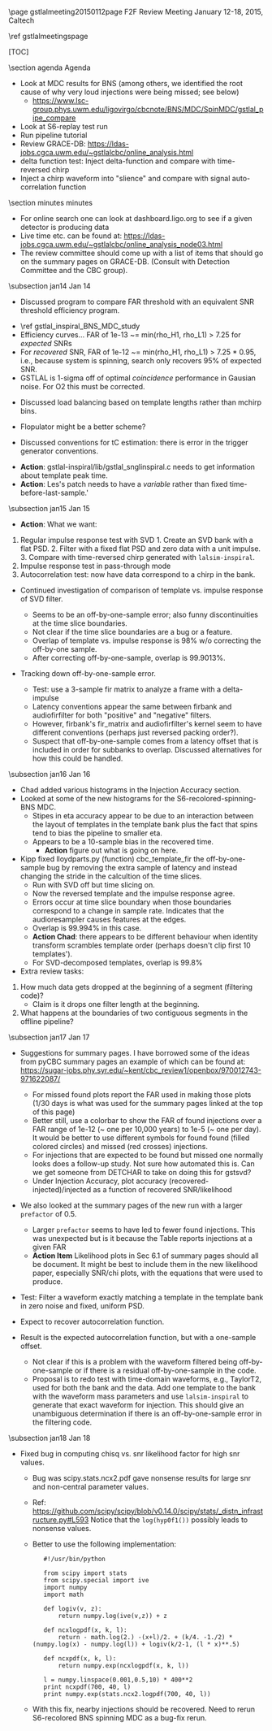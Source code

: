 \page gstlalmeeting20150112page F2F Review Meeting January 12-18, 2015, Caltech

\ref gstlalmeetingspage

[TOC]

\section agenda Agenda

  - Look at MDC results for BNS (among others, we identified the root cause of why very loud injections were being missed; see below)
    - https://www.lsc-group.phys.uwm.edu/ligovirgo/cbcnote/BNS/MDC/SpinMDC/gstlal_pipe_compare
  - Look at S6-replay test run
  - Run pipeline tutorial
  - Review GRACE-DB: https://ldas-jobs.cgca.uwm.edu/~gstlalcbc/online_analysis.html
  - delta function test: Inject delta-function and compare with time-reversed chirp
  - Inject a chirp waveform into "slience" and compare with signal auto-correlation function

<!---
The following images show the delta function test:

@image html gstlal_impulse_response_01.png "Response of gstlal using TaylorF2 to an impulse injected at t=128 s compared to time-reversed TaylorF2: Plot shows high frequency end of the waveform"
@image html gstlal_impulse_response_02.png "Same as above but 0.25 seconds later; the discontinuity occurs as a result of combining different time slices"
@image html gstlal_impulse_response_03.png "Zoomed out version of the same"
@image html gstlal_impulse_response_04.png "Same as above but a second later when another feature is seen: discontinuity could be due to a different sampling rate as well"
@image html gstlal_impulse_response_05.png "Figure shows how the response changes as one moves from one time-slice to the next"
@image html gstlal_impulse_response_06.png "Zoomed out version of the previous figure to show transition from one time-slice to the next"
@image html gstlal_impulse_response_07.png "Within a given time-slice there is very good agreement between svd bank response and the expected response"
@image html gstlal_impulse_response_08.png "Another time-slice and a new SVD"
@image html gstlal_impulse_response_09.png "Behaviour towards the end of the waveform"

The image below shows the injection of a TaylorF2 into "silence":

@image html gstlal_impulse_response_10.png "Comparison of SVD output with the auto-correlation function"

\section action Action Items

  - Compute the actual expected SNR (instead of from average PSD) and plot the SNR histograms again
  - We should compare the on-line and off-line results and understand the similarities and differences
  - Figure out why multiple low-SNR events get the same likelihood (these constitute about a quarter of all events)
  - Review of Summary pages at:
    <https://ldas-jobs.cgca.uwm.edu/~gstlalcbc/MDC/BNS/Summer2014/recolored/nonspin/966384015-971384015-pipe-compare-CAT2/ALL_LLOID_COMBINED_openbox.html?ALL_LLOID_COMBINED_openbox_summary.html>
    - Make zoomed versions for accuracy plots
    - Make Histogram of accuracies
    - Make accuracy plots as a function of FAR 
    - Plot accuracy as a function of SNR
    - Injections are found with `pi` time-shift; probably coming from one time-slide (check and fix)
    - What is the reason for close-by missed injections in missed-found plot (as a function of Mchirp)?
    - Perpahs the prefactors_range (0.0, 0.10) might be too narrow 
    - Figure out the reason for the dip in the foreground plot (in SNR-Chisq section)
    - Make efficiency plots (efficiency as a function of distance, effective distance and chirp distance)
    - Compute the Range as a function of network for an IDEAL pipeline (T1200458, Figure 2 would be a good example)
    - Update the online instructions including Makefile

  - Review of GRACE-DB:
    - Check live times.
    - It would be useful to have a Table of CPU usage rather than for individual nodes.
    - Currently, on-line analysis requests a headroom of 20% CPU. Can this be defended? Explore running some `nice` jobs in the background and see if this affects performace 
    - The particular event we saw had a 17 minute latency for producing sky-map: https://gracedb.ligo.org/events/view/T124866
-->

\section minutes minutes

  - For online search one can look at dashboard.ligo.org to see if a given detector is producing data
  - Live time etc. can be found at: https://ldas-jobs.cgca.uwm.edu/~gstlalcbc/online_analysis_node03.html
  - The review committee should come up with a list of items that should go on the summary pages on GRACE-DB. (Consult with Detection Committee and the CBC group).

\subsection jan14 Jan 14

  - Discussed program to compare FAR threshold with an equivalent SNR threshold efficiency program.
   * \ref gstlal_inspiral_BNS_MDC_study
   * Efficiency curves... FAR of 1e-13 ~= min(rho_H1, rho_L1) > 7.25 for *expected* SNRs
   * For *recovered* SNR, FAR of 1e-12 ~= min(rho_H1, rho_L1) > 7.25 * 0.95, i.e., because system
    is spinning, search only recovers 95% of expected SNR.
   * GSTLAL is 1-sigma off of optimal *coincidence* performance in Gausian noise.
     For O2 this must be corrected.

  - Discussed load balancing based on template lengths rather than mchirp bins.
   * Flopulator might be a better scheme?

  - Discussed conventions for tC estimation: there is error in the trigger generator conventions.
   * **Action**: gstlal-inspiral/lib/gstlal_snglinspiral.c needs to get information about template peak time.
   * **Action**: Les's patch needs to have a *variable* rather than fixed time-before-last-sample.'


<!---
  - Impulse response test:
   1. Python program:
      `dt = 1.0 / 4096.0`  
      `for i in xrange(4096*256):`  
      `    if i == 4096*128:`  
      `        v = 1.0`  
      `    else:`  
      `        v = 0.0`  
      `    print '%.09f\t%g' % (i*dt, v)`
   2. Convert to frame file with `lalfr-fmt`
   3. Change file name with 
      `gst-launch filesrc location=foo.gwf blocksize=8395941 ! framecpp_channeldemux .C01 ! .H1:C01 framecpp_channelmux frames-per-file=256 ! filesink location=bar.gwf`
   4. Run this through `gstlal_inspiral`
-->

\subsection jan15 Jan 15

  - **Action**: What we want:
   1. Regular impulse response test with SVD
     1. Create an SVD bank with a flat PSD.
     2. Filter with a fixed flat PSD and zero data with a unit impulse.
     3. Compare with time-reversed chirp generated with `lalsim-inspiral`.
   2. Impulse response test in pass-through mode
   3. Autocorrelation test: now have data correspond to a chirp in the bank.

  - Continued investigation of comparison of template vs. impulse response of SVD filter.
    - Seems to be an off-by-one-sample error; also funny discontinuities at the time slice boundaries.
    - Not clear if the time slice boundaries are a bug or a feature.
    - Overlap of template vs. impulse response is 98% w/o correcting the off-by-one sample.
    - After correcting off-by-one-sample, overlap is 99.9013%.

  - Tracking down off-by-one-sample error.
    - Test: use a 3-sample fir matrix to analyze a frame with a delta-impulse
    - Latency conventions appear the same between firbank and audiofirfilter
     for both "positive" and "negative" filters.
    - However, firbank's fir_matrix and audiofirfilter's kernel seem to have
     different conventions (perhaps just reversed packing order?).
    - Suspect that off-by-one-sample comes from a latency offset that is included
     in order for subbanks to overlap.  Discussed alternatives for how this could
     be handled.

\subsection jan16 Jan 16

  - Chad added various histograms in the Injection Accuracy section.
  - Looked at some of the new histograms for the S6-recolored-spinning-BNS MDC.
    - Stipes in eta accuracy appear to be due to an interaction between the layout of
     templates in the template bank plus the fact that spins tend to bias the pipeline
     to smaller eta.
    - Appears to be a 10-sample bias in the recovered time.
      - **Action** figure out what is going on here.
  - Kipp fixed lloydparts.py (function) cbc_template_fir the off-by-one-sample bug by removing the 
   extra sample of latency and instead changing the stride in the calcultion of the time slices.
    - Run with SVD off but time slicing on.
    - Now the reversed template and the impulse response agree.
    - Errors occur at time slice boundary when those boundaries correspond to
     a change in sample rate.  Indicates that the audioresampler causes features
     at the edges.
    - Overlap is 99.994% in this case.
    - **Action Chad**: there appears to be different behaviour when identity transform
     scrambles template order (perhaps doesn't clip first 10 templates').
    - For SVD-decomposed templates, overlap is 99.8%
  - Extra review tasks:
   1. How much data gets dropped at the beginning of a segment (filtering code)?
      - Claim is it drops one filter length at the beginning.
   2. What happens at the boundaries of two contiguous segments in the offline pipeline?

\subsection jan17 Jan 17

  - Suggestions for summary pages. I have borrowed some of the ideas from pyCBC summary pages an example of which can be found at: https://sugar-jobs.phy.syr.edu/~kent/cbc_review1/openbox/970012743-971622087/
    - For missed found plots report the FAR used in making those plots (1/30 days is what was used for the summary pages linked at the top of this page)
    - Better still, use a colorbar to show the FAR of found injections over a FAR range of 1e-12 (~ one per 10,000 years) to 1e-5 (~ one per day). It would be better to use different symbols for found found (filled colored circles) and missed (red crosses) injections.
    - For injections that are expected to be found but missed one normally looks does a follow-up study. Not sure how automated this is. Can we get someone from DETCHAR to take on doing this for gstsvd?
    - Under Injection Accuracy, plot accuracy (recovered-injected)/injected as a function of recovered SNR/likelihood


  - We also looked at the summary pages of the new run with a larger `prefactor` of 0.5.
    - Larger `prefactor` seems to have led to fewer found injections. This was unexpected but is it because the Table reports injections at a given FAR
    - **Action Item** Likelihood plots in Sec 6.1 of summary pages should all be document. It might be best to include them in the new likelihood paper, especially SNR/chi plots, with the equations that were used to produce.

  - Test: Filter a waveform exactly matching a template in the template bank in zero noise
   and fixed, uniform PSD.
   - Expect to recover autocorrelation function.
   - Result is the expected autocorrelation function, but with a one-sample offset.
     - Not clear if this is a problem with the waveform filtered being off-by-one-sample or if there
       is a residual off-by-one-sample in the code.
     - Proposal is to redo test with time-domain waveforms, e.g., TaylorT2, used for both
       the bank and the data.  Add one template to the bank with the waveform mass parameters
       and use `lalsim-inspiral` to generate that exact waveform for injection.  This should
       give an unambiguous determination if there is an off-by-one-sample error in the filtering code.

\subsection jan18 Jan 18

 - Fixed bug in computing chisq vs. snr likelihood factor for high snr values.
   - Bug was scipy.stats.ncx2.pdf gave nonsense results for large snr and non-central parameter values.
   - Ref: https://github.com/scipy/scipy/blob/v0.14.0/scipy/stats/_distn_infrastructure.py#L593
     Notice that the `log(hyp0f1())` possibly leads to nonsense values.
   - Better to use the following implementation:  

			#!/usr/bin/python
				
			from scipy import stats
			from scipy.special import ive
			import numpy
			import math
			
			def logiv(v, z):
				return numpy.log(ive(v,z)) + z
			
			def ncxlogpdf(x, k, l):
				return - math.log(2.) -(x+l)/2. + (k/4. -1./2) * (numpy.log(x) - numpy.log(l)) + logiv(k/2-1, (l * x)**.5)
			
			def ncxpdf(x, k, l):
				return numpy.exp(ncxlogpdf(x, k, l))
			
			l = numpy.linspace(0.001,0.5,10) * 400**2
			print ncxpdf(700, 40, l)
			print numpy.exp(stats.ncx2.logpdf(700, 40, l))  

   - With this fix, nearby injections should be recovered.  Need to rerun S6-recolored BNS spinning MDC as a bug-fix rerun.

